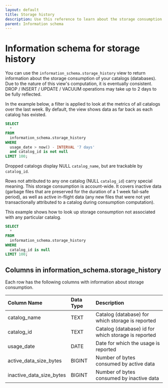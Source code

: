 ```yaml
---
layout: default
title: Storage history
description: Use this reference to learn about the storage consumption of your catalogs (databases)
parent: Information schema
---
```


# Information schema for storage history

You can use the `information_schema.storage_history` view to return information about the storage consumption of your catalogs (databases).
Due to the nature of this view's computation, it is eventually consistent. DROP / INSERT / UPDATE / VACUUM operations may take up to 2 days to be fully reflected.

In the example below, a filter is applied to look at the metrics of all catalogs over the last week.
By default, the view shows data as far back as each catalog has existed.

```sql
SELECT
  *
FROM
  information_schema.storage_history
WHERE
  usage_date > now() - INTERVAL '7 days'
  and catalog_id is not null
LIMIT 100;
```

Dropped catalogs display NULL `catalog_name`, but are trackable by `catalog_id`.

Rows not attributed to any one catalog (NULL `catalog_id`) carry special meaning. This storage consumption is account-wide. It covers inactive data (garbage files that are preserved for the duration of a 1 week fail-safe period), as well as active in-flight data (any new files that were not yet transactionally attributed to a catalog during consumption computation).

This example shows how to look up storage consumption not associated with any particular catalog.

```sql
SELECT
  *
FROM
  information_schema.storage_history
WHERE
  catalog_id is null
LIMIT 100;
```

## Columns in information_schema.storage_history

Each row has the following columns with information about storage consumption.

| Column Name              | Data Type   | Description                                                    |
|:-------------------------|:------------|:---------------------------------------------------------------|
| catalog_name             | TEXT        | Catalog (database) for which storage is reported               |
| catalog_id               | TEXT        | Catalog (database) id for which storage is reported            |
| usage_date               | DATE        | Date for which the usage is reported                           |
| active_data_size_bytes   | BIGINT      | Number of bytes consumed by active data                        |
| inactive_data_size_bytes | BIGINT      | Number of bytes consumed by inactive data                      |
